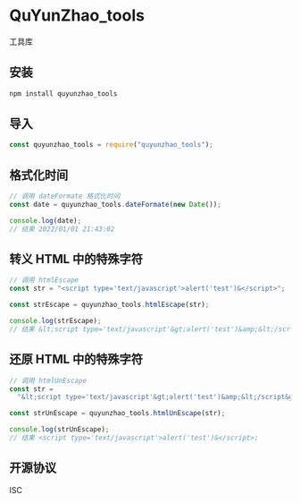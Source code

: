# QuYunZhao_tools

工具库

## 安装

```bash
npm install quyunzhao_tools
```

## 导入

```js
const quyunzhao_tools = require("quyunzhao_tools");
```

## 格式化时间

```js
// 调用 dateFormate 格式化时间
const date = quyunzhao_tools.dateFormate(new Date());

console.log(date);
// 结果 2022/01/01 21:43:02
```

## 转义 HTML 中的特殊字符

```js
// 调用 htmlEscape
const str = "<script type='text/javascript'>alert('test')&</script>";

const strEscape = quyunzhao_tools.htmlEscape(str);

console.log(strEscape);
// 结果 &lt;script type='text/javascript'&gt;alert('test')&amp;&lt;/script&gt;
```

## 还原 HTML 中的特殊字符

```js
// 调用 htmlUnEscape
const str =
  "&lt;script type='text/javascript'&gt;alert('test')&amp;&lt;/script&gt;";

const strUnEscape = quyunzhao_tools.htmlUnEscape(str);

console.log(strUnEscape);
// 结果 <script type='text/javascript'>alert('test')&</script>;
```

## 开源协议

ISC
